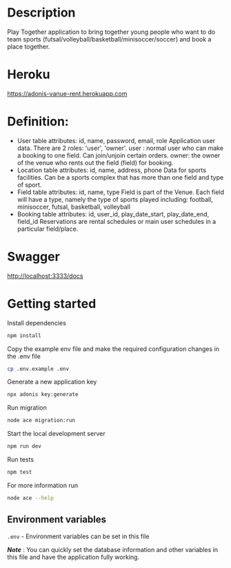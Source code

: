 # Description
Play Together application to bring together young people who want to do team sports (futsal/volleyball/basketball/minisoccer/soccer) and book a place together.

# Heroku
<https://adonis-vanue-rent.herokuapp.com>

# Definition:
- User table attributes: id, name, password, email, role
Application user data. There are 2 roles: 'user', 'owner'.
user : normal user who can make a booking to one field. Can join/unjoin certain orders.
owner: the owner of the venue who rents out the field (field) for booking.
- Location table attributes: id, name, address, phone
Data for sports facilities. Can be a sports complex that has more than one field and type of sport.
- Field table attributes: id, name, type
Field is part of the Venue. Each field will have a type, namely the type of sports played including: football, minisoccer, futsal, basketball, volleyball
- Booking table attributes: id, user_id, play_date_start, play_date_end, field_id
Reservations are rental schedules or main user schedules in a particular field/place.

# Swagger
<http://localhost:3333/docs>

# Getting started

Install dependencies
```bash
npm install
```

Copy the example env file and make the required configuration changes in the .env file
```bash
cp .env.example .env
```

Generate a new application key
```bash
npx adonis key:generate
```

Run migration
```bash
node ace migration:run
```

Start the local development server
```bash
npm run dev
```

Run tests
```bash
npm test
```

  For more information run
```bash
node ace --help
```

## Environment variables

`.env` - Environment variables can be set in this file

***Note*** : You can quickly set the database information and other variables in this file and have the application fully working.

